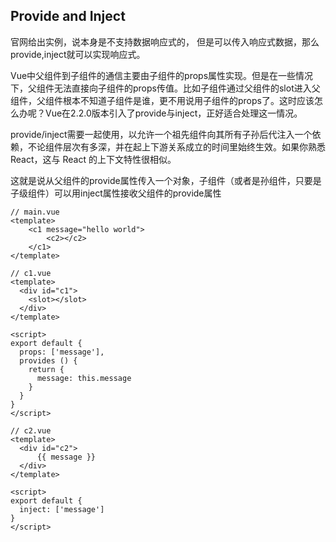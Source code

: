 ## Provide and Inject


官网给出实例，说本身是不支持数据响应式的， 但是可以传入响应式数据，那么provide,inject就可以实现响应式。

Vue中父组件到子组件的通信主要由子组件的props属性实现。但是在一些情况下，父组件无法直接向子组件的props传值。比如子组件通过父组件的slot进入父组件，父组件根本不知道子组件是谁，更不用说用子组件的props了。这时应该怎么办呢？Vue在2.2.0版本引入了provide与inject，正好适合处理这一情况。



provide/inject需要一起使用，以允许一个祖先组件向其所有子孙后代注入一个依赖，不论组件层次有多深，并在起上下游关系成立的时间里始终生效。如果你熟悉 React，这与 React 的上下文特性很相似。

这就是说从父组件的provide属性传入一个对象，子组件（或者是孙组件，只要是子级组件）可以用inject属性接收父组件的provide属性

```
// main.vue
<template>
    <c1 message="hello world">
        <c2></c2>
    </c1>
</template>

// c1.vue
<template>
  <div id="c1">
    <slot></slot>
  </div>
</template>

<script>
export default {
  props: ['message'],
  provides () {
    return {
      message: this.message
    }
  }
}
</script>

// c2.vue
<template>
  <div id="c2">
      {{ message }}
  </div>
</template>

<script>
export default {
  inject: ['message']
}
</script>
```